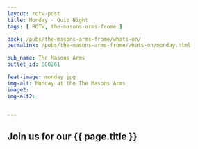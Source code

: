 ```yaml
---
layout: rotw-post
title: Monday - Quiz Night
tags: [ ROTW, the-masons-arms-frome ]

back: /pubs/the-masons-arms-frome/whats-on/
permalink: /pubs/the-masons-arms-frome/whats-on/monday.html

pub_name: The Masons Arms
outlet_id: 680261

feat-image: monday.jpg
img-alt: Monday at the The Masons Arms
image2:
img-alt2:


---
```


<h2>Join us for our {{ page.title }}</h2>


